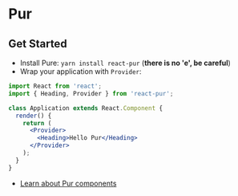 # Pur

## Get Started
- Install Pure: `yarn install react-pur` (**there is no 'e', be careful**)
- Wrap your application with `Provider`:
```jsx
import React from 'react';
import { Heading, Provider } from 'react-pur';

class Application extends React.Component {
  render() {
    return (
      <Provider>
        <Heading>Hello Pur</Heading>
      </Provider>
    );
  }
}
```
- [Learn about Pur components]()
